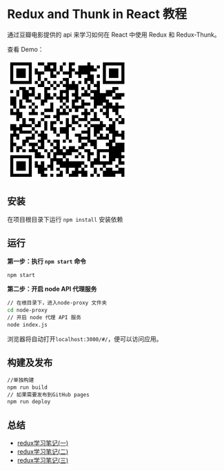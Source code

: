 # Redux and Thunk in React 教程
通过豆瓣电影提供的 api 来学习如何在 React 中使用 Redux 和 Redux-Thunk。 

查看 Demo：

![](./public/qrcode.png)
## 安装
在项目根目录下运行 `npm install` 安装依赖

## 运行
**第一步：执行 `npm start` 命令**

```bash
npm start
```
**第二步：开启 node API 代理服务**

```bash
// 在根目录下，进入node-proxy 文件夹
cd node-proxy
// 开启 node 代理 API 服务
node index.js 
```
浏览器将自动打开`localhost:3000/#/`，便可以访问应用。

## 构建及发布
```bash
//单独构建
npm run build
// 如果需要发布到GitHub pages
npm run deploy
```
## 总结
* [redux学习笔记(一)](https://github.com/superman66/react-douban/blob/master/docs/redux%E5%AD%A6%E4%B9%A0%E7%AC%94%E8%AE%B0(%E4%B8%80).md)
* [redux学习笔记(二)](https://github.com/superman66/react-douban/blob/master/docs/redux%E5%AD%A6%E4%B9%A0%E7%AC%94%E8%AE%B0(%E4%BA%8C).md)
* [redux学习笔记(三)](https://github.com/superman66/react-douban/blob/master/docs/redux%E5%AD%A6%E4%B9%A0%E7%AC%94%E8%AE%B0%EF%BC%88%E4%B8%89%EF%BC%89.md)
